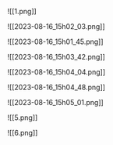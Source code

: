 ![[1.png]]

<div style="page-break-after: always;"></div>

![[2023-08-16_15h02_03.png]]

![[2023-08-16_15h01_45.png]]

<div style="page-break-after: always;"></div>

![[2023-08-16_15h03_42.png]]

![[2023-08-16_15h04_04.png]]

<div style="page-break-after: always;"></div>

![[2023-08-16_15h04_48.png]]

![[2023-08-16_15h05_01.png]]

<div style="page-break-after: always;"></div>

![[5.png]]

![[6.png]]